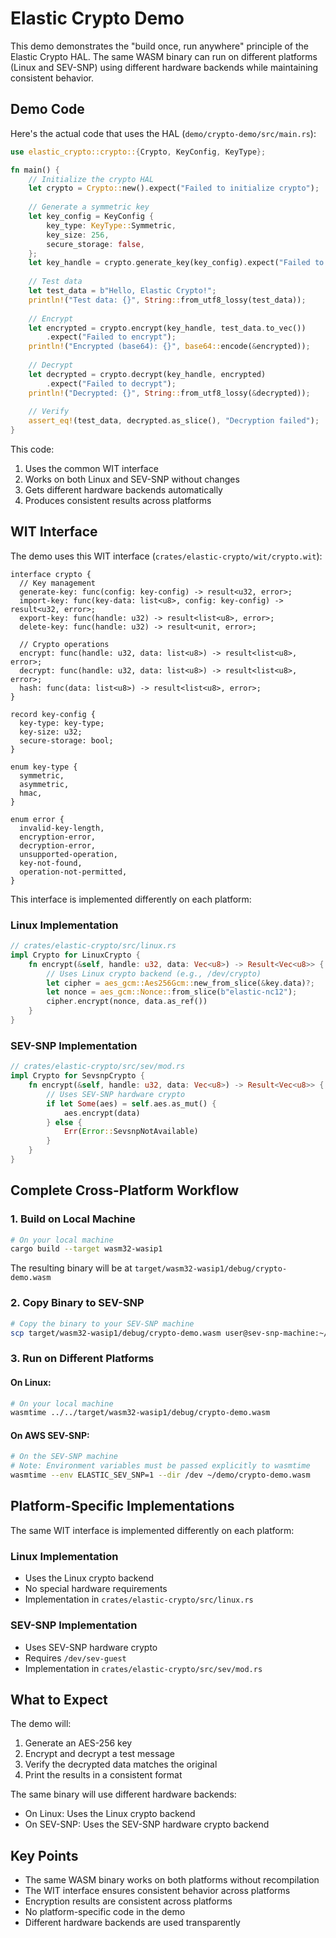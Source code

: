 # Elastic Crypto Demo

This demo demonstrates the "build once, run anywhere" principle of the Elastic Crypto HAL. The same WASM binary can run on different platforms (Linux and SEV-SNP) using different hardware backends while maintaining consistent behavior.

## Demo Code

Here's the actual code that uses the HAL (`demo/crypto-demo/src/main.rs`):

```rust
use elastic_crypto::crypto::{Crypto, KeyConfig, KeyType};

fn main() {
    // Initialize the crypto HAL
    let crypto = Crypto::new().expect("Failed to initialize crypto");
    
    // Generate a symmetric key
    let key_config = KeyConfig {
        key_type: KeyType::Symmetric,
        key_size: 256,
        secure_storage: false,
    };
    let key_handle = crypto.generate_key(key_config).expect("Failed to generate key");
    
    // Test data
    let test_data = b"Hello, Elastic Crypto!";
    println!("Test data: {}", String::from_utf8_lossy(test_data));
    
    // Encrypt
    let encrypted = crypto.encrypt(key_handle, test_data.to_vec())
        .expect("Failed to encrypt");
    println!("Encrypted (base64): {}", base64::encode(&encrypted));
    
    // Decrypt
    let decrypted = crypto.decrypt(key_handle, encrypted)
        .expect("Failed to decrypt");
    println!("Decrypted: {}", String::from_utf8_lossy(&decrypted));
    
    // Verify
    assert_eq!(test_data, decrypted.as_slice(), "Decryption failed");
}
```

This code:
1. Uses the common WIT interface
2. Works on both Linux and SEV-SNP without changes
3. Gets different hardware backends automatically
4. Produces consistent results across platforms

## WIT Interface

The demo uses this WIT interface (`crates/elastic-crypto/wit/crypto.wit`):

```wit
interface crypto {
  // Key management
  generate-key: func(config: key-config) -> result<u32, error>;
  import-key: func(key-data: list<u8>, config: key-config) -> result<u32, error>;
  export-key: func(handle: u32) -> result<list<u8>, error>;
  delete-key: func(handle: u32) -> result<unit, error>;

  // Crypto operations
  encrypt: func(handle: u32, data: list<u8>) -> result<list<u8>, error>;
  decrypt: func(handle: u32, data: list<u8>) -> result<list<u8>, error>;
  hash: func(data: list<u8>) -> result<list<u8>, error>;
}

record key-config {
  key-type: key-type;
  key-size: u32;
  secure-storage: bool;
}

enum key-type {
  symmetric,
  asymmetric,
  hmac,
}

enum error {
  invalid-key-length,
  encryption-error,
  decryption-error,
  unsupported-operation,
  key-not-found,
  operation-not-permitted,
}
```

This interface is implemented differently on each platform:

### Linux Implementation
```rust
// crates/elastic-crypto/src/linux.rs
impl Crypto for LinuxCrypto {
    fn encrypt(&self, handle: u32, data: Vec<u8>) -> Result<Vec<u8>> {
        // Uses Linux crypto backend (e.g., /dev/crypto)
        let cipher = aes_gcm::Aes256Gcm::new_from_slice(&key.data)?;
        let nonce = aes_gcm::Nonce::from_slice(b"elastic-nc12");
        cipher.encrypt(nonce, data.as_ref())
    }
}
```

### SEV-SNP Implementation
```rust
// crates/elastic-crypto/src/sev/mod.rs
impl Crypto for SevsnpCrypto {
    fn encrypt(&self, handle: u32, data: Vec<u8>) -> Result<Vec<u8>> {
        // Uses SEV-SNP hardware crypto
        if let Some(aes) = self.aes.as_mut() {
            aes.encrypt(data)
        } else {
            Err(Error::SevsnpNotAvailable)
        }
    }
}
```

## Complete Cross-Platform Workflow

### 1. Build on Local Machine
```bash
# On your local machine
cargo build --target wasm32-wasip1
```

The resulting binary will be at `target/wasm32-wasip1/debug/crypto-demo.wasm`

### 2. Copy Binary to SEV-SNP
```bash
# Copy the binary to your SEV-SNP machine
scp target/wasm32-wasip1/debug/crypto-demo.wasm user@sev-snp-machine:~/demo/
```

### 3. Run on Different Platforms

#### On Linux:
```bash
# On your local machine
wasmtime ../../target/wasm32-wasip1/debug/crypto-demo.wasm
```

#### On AWS SEV-SNP:
```bash
# On the SEV-SNP machine
# Note: Environment variables must be passed explicitly to wasmtime
wasmtime --env ELASTIC_SEV_SNP=1 --dir /dev ~/demo/crypto-demo.wasm
```

## Platform-Specific Implementations

The same WIT interface is implemented differently on each platform:

### Linux Implementation
- Uses the Linux crypto backend
- No special hardware requirements
- Implementation in `crates/elastic-crypto/src/linux.rs`

### SEV-SNP Implementation
- Uses SEV-SNP hardware crypto
- Requires `/dev/sev-guest`
- Implementation in `crates/elastic-crypto/src/sev/mod.rs`

## What to Expect

The demo will:
1. Generate an AES-256 key
2. Encrypt and decrypt a test message
3. Verify the decrypted data matches the original
4. Print the results in a consistent format

The same binary will use different hardware backends:
- On Linux: Uses the Linux crypto backend
- On SEV-SNP: Uses the SEV-SNP hardware crypto backend

## Key Points

- The same WASM binary works on both platforms without recompilation
- The WIT interface ensures consistent behavior across platforms
- Encryption results are consistent across platforms
- No platform-specific code in the demo
- Different hardware backends are used transparently 